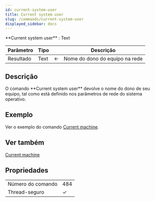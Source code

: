 ```yaml
---
id: current-system-user
title: Current system user
slug: /commands/current-system-user
displayed_sidebar: docs
---
```


<!--REF #_command_.Current system user.Syntax-->**Current system user**  : Text<!-- END REF-->
<!--REF #_command_.Current system user.Params-->
| Parâmetro | Tipo |  | Descrição |
| --- | --- | --- | --- |
| Resultado | Text | &#8592; | Nome do dono do equipo na rede |

<!-- END REF-->

## Descrição 

<!--REF #_command_.Current system user.Summary-->O comando **Current system user** devolve o nome do dono de seu equipo, tal como está definido nos parâmetros de rede do sistema operativo.<!-- END REF-->

## Exemplo 

Ver o exemplo do comando [Current machine](current-machine.md "Current machine").

## Ver também 

[Current machine](current-machine.md)  

## Propriedades

|  |  |
| --- | --- |
| Número do comando | 484 |
| Thread-seguro | &check; |


